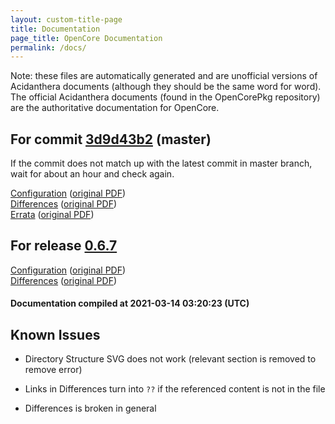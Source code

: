 ```yaml
---
layout: custom-title-page
title: Documentation
page_title: OpenCore Documentation
permalink: /docs/
---
```

Note: these files are automatically generated and are unofficial versions of Acidanthera documents (although they should be the same word for word). The official Acidanthera documents (found in the OpenCorePkg repository) are the authoritative documentation for OpenCore.

## For commit [3d9d43b2](https://github.com/acidanthera/OpenCorePkg/tree/3d9d43b25d0ee3b893470b1b97c8c62cae9f7356) (master)

If the commit does not match up with the latest commit in master branch, wait for about an hour and check again.

[Configuration](latest/Configuration.html) ([original PDF](https://github.com/acidanthera/OpenCorePkg/blob/3d9d43b25d0ee3b893470b1b97c8c62cae9f7356/Docs/Configuration.pdf))
<br>
[Differences](latest/Differences.html) ([original PDF](https://github.com/acidanthera/OpenCorePkg/blob/3d9d43b25d0ee3b893470b1b97c8c62cae9f7356/Docs/Differences/Differences.pdf))
<br>
[Errata](latest/Errata.html) ([original PDF](https://github.com/acidanthera/OpenCorePkg/blob/3d9d43b25d0ee3b893470b1b97c8c62cae9f7356/Docs/Errata/Errata.pdf))

## For release [0.6.7](https://github.com/acidanthera/OpenCorePkg/tree/0.6.7)

[Configuration](release/Configuration.html) ([original PDF](https://github.com/acidanthera/OpenCorePkg/blob/0.6.7/Docs/Configuration.pdf))
<br>
[Differences](release/Differences.html) ([original PDF](https://github.com/acidanthera/OpenCorePkg/blob/0.6.7/Docs/Differences/Differences.pdf))

#### Documentation compiled at 2021-03-14 03:20:23 (UTC)

## Known Issues

* Directory Structure SVG does not work (relevant section is removed to remove error)

* Links in Differences turn into `??` if the referenced content is not in the file

* Differences is broken in general
